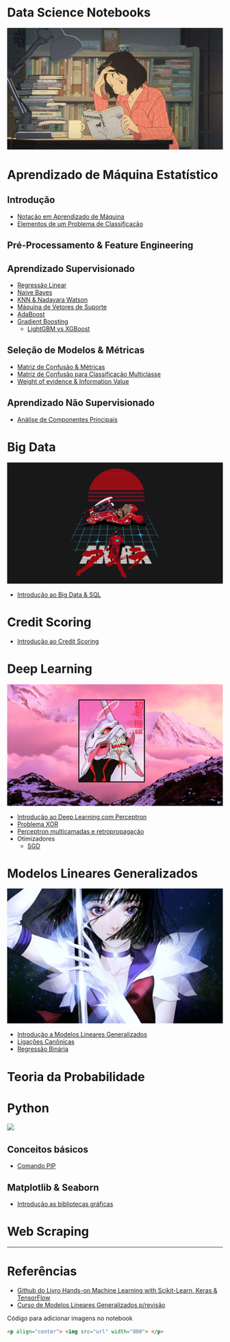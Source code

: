 # Data Science Notebooks

![](study-anime.jpg)

# Aprendizado de Máquina Estatístico

## Introdução

- [Notação em Aprendizado de Máquina](https://github.com/zheage/Data-Science/blob/4432f42ae38fa9cf8556b17246299267da35266c/Aprendizado%20de%20M%C3%A1quina%20Estat%C3%ADstico/Conceitos%20Introdut%C3%B3rios/Nota%C3%A7%C3%A3o%20em%20Aprendizado%20de%20M%C3%A1quina.ipynb)
- [Elementos de um Problema de Classificação](https://github.com/zheage/Data-Science/blob/0762d470ecbaf29aedb110ce77050c520c673055/Aprendizado%20de%20M%C3%A1quina%20Estat%C3%ADstico/Aprendizado%20Supervisionado/Conceitos%20Introdut%C3%B3rios/Elementos%20de%20um%20Problema%20de%20Classifica%C3%A7%C3%A3o.ipynb)

## Pré-Processamento & Feature Engineering

## Aprendizado Supervisionado

- [Regressão Linear](https://github.com/zheage/Data-Science/blob/0762d470ecbaf29aedb110ce77050c520c673055/Aprendizado%20de%20M%C3%A1quina%20Estat%C3%ADstico/Aprendizado%20Supervisionado/Regress%C3%A3o%20Linear/Regress%C3%A3o%20Linear.ipynb)
- [Naive Bayes](https://github.com/zheage/Data-Science/blob/0762d470ecbaf29aedb110ce77050c520c673055/Aprendizado%20de%20M%C3%A1quina%20Estat%C3%ADstico/Aprendizado%20Supervisionado/Naive%20Bayes/Naive%20Bayes.ipynb)
- [KNN & Nadayara Watson](https://github.com/zheage/Data-Science/blob/0762d470ecbaf29aedb110ce77050c520c673055/Aprendizado%20de%20M%C3%A1quina%20Estat%C3%ADstico/Aprendizado%20Supervisionado/Naive%20Bayes/Naive%20Bayes.ipynb)
- [Máquina de Vetores de Suporte]()
- [AdaBoost]()
- [Gradient Boosting]()
  - [LightGBM vs XGBoost](https://github.com/zheage/Data-Science/blob/07a74c65ba583e53864e204d49e1fd41e08e9f7b/Aprendizado%20de%20M%C3%A1quina%20Estat%C3%ADstico/Aprendizado%20Supervisionado/Gradient%20Boosting/LightGBM%20x%20XGBoost.ipynb) 

## Seleção de Modelos & Métricas

- [Matriz de Confusão & Métricas](https://github.com/zheage/Data-Science/blob/9bdf08ef2a3b1a0154c20258184203b8a2d792be/Aprendizado%20de%20M%C3%A1quina%20Estat%C3%ADstico/Sele%C3%A7%C3%A3o%20de%20Modelos%20%26%20M%C3%A9tricas/Matriz%20de%20Confus%C3%A3o.ipynb)
- [Matriz de Confusão para Classificação Multiclasse](https://github.com/zheage/Data-Science/blob/29d2d348c38ffa1f0f125f801c56595f02797112/Aprendizado%20de%20M%C3%A1quina%20Estat%C3%ADstico/Sele%C3%A7%C3%A3o%20de%20Modelos%20%26%20M%C3%A9tricas/Matriz%20de%20Confus%C3%A3o%20para%20Classifica%C3%A7%C3%A3o%20Multiclasse.ipynb)
- [Weight of evidence & Information Value](https://github.com/zheage/Data-Science/blob/70391935e8bab46d37ae6d1ce3289d3895c78cec/Aprendizado%20de%20M%C3%A1quina%20Estat%C3%ADstico/Sele%C3%A7%C3%A3o%20de%20Modelos%20%26%20M%C3%A9tricas/Weight%20of%20evidence%20%26%20Information%20Value.ipynb)

## Aprendizado Não Supervisionado

- [Análise de Componentes Principais]()

# Big Data

![](akira.jpg)

- [Introdução ao Big Data & SQL](https://github.com/zheage/Data-Science/blob/ae56cb110cb6f55261e740e6c6b4385d74eca337/Big%20Data/Introdu%C3%A7%C3%A3o/Introdu%C3%A7%C3%A3o%20ao%20Big%20Data.ipynb)

# Credit Scoring

- [Introdução ao Credit Scoring](https://github.com/zheage/Data-Science/blob/0762d470ecbaf29aedb110ce77050c520c673055/Credit%20Scoring/Introdu%C3%A7%C3%A3o/Introdu%C3%A7%C3%A3o.ipynb)

# Deep Learning

![](evangelion.jpg)

- [Introdução ao Deep Learning com Perceptron](https://github.com/zheage/Data-Science/blob/70391935e8bab46d37ae6d1ce3289d3895c78cec/Deep%20Learning/Introdu%C3%A7%C3%A3o/Introdu%C3%A7%C3%A3o%20ao%20Deep%20Learning.ipynb)
- [Problema XOR](https://github.com/zheage/Data-Science/blob/70391935e8bab46d37ae6d1ce3289d3895c78cec/Deep%20Learning/Introdu%C3%A7%C3%A3o/Problema%20XOR.ipynb)
- [Perceptron multicamadas e retropropagação](https://github.com/zheage/Data-Science/blob/70391935e8bab46d37ae6d1ce3289d3895c78cec/Deep%20Learning/Introdu%C3%A7%C3%A3o/Perceptron%20multicamadas%20e%20retropropaga%C3%A7%C3%A3o.ipynb)
- Otimizadores
  - [SGD](https://github.com/zheage/Data-Science/blob/7422d2268482bd201b7f35ab414cb8df9f89bb08/Deep%20Learning/Otimizadores/SGD.ipynb)

# Modelos Lineares Generalizados

![](sailor-saturn.jpg)

- [Introdução a Modelos Lineares Generalizados](https://github.com/zheage/Data-Science/blob/4432f42ae38fa9cf8556b17246299267da35266c/Modelos%20Lineares%20Generalizados/Introdu%C3%A7%C3%A3o/Introdu%C3%A7%C3%A3o%20a%20Modelos%20Lineares%20Generalizados.ipynb)
- [Ligações Canônicas](https://github.com/zheage/Data-Science/blob/4432f42ae38fa9cf8556b17246299267da35266c/Modelos%20Lineares%20Generalizados/Liga%C3%A7%C3%B5es%20Can%C3%B4nicas/Liga%C3%A7%C3%B5es%20Can%C3%B4nicas.ipynb)
- [Regressão Binária]()

# Teoria da Probabilidade

# Python

![](sailormoon.png)

## Conceitos básicos

- [Comando PIP](https://github.com/zheage/Data-Science/blob/b2fc78cfe4d30f66ea7b82f702a9a12df3b4a17d/Python/Comando%20PIP/Comando%20PIP.ipynb)

## Matplotlib & Seaborn

- [Introdução as bibliotecas gráficas](https://github.com/zheage/Data-Science/blob/70391935e8bab46d37ae6d1ce3289d3895c78cec/Python/Matplotlib%20%26%20Seaborn/Introdu%C3%A7%C3%A3o%20as%20bibliotecas%20gr%C3%A1ficas.ipynb)

# Web Scraping


---

# Referências

- [Github do Livro Hands-on Machine Learning with Scikit-Learn, Keras & TensorFlow](https://github.com/ageron/handson-ml2/tree/master)
- [Curso de Modelos Lineares Generalizados p/revisão](https://www.youtube.com/watch?v=fcAvRH38AeE&list=PLeA0ITHjteYmGbQDa1xwNJAGrFk7KjUGU&index=2&ab_channel=RodrigoPescim)

Código para adicionar imagens no notebook

```html
<p align="center"> <img src="url" width="800"> </p>
```
